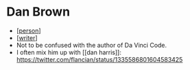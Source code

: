 # Dan Brown

- [[person]]
- [[writer]]
- Not to be confused with the author of Da Vinci Code.
- I often mix him up with [[dan harris]]: https://twitter.com/flancian/status/1335586801604583425


[//begin]: # "Autogenerated link references for markdown compatibility"
[person]: person "Person"
[writer]: writer "Writer"
[//end]: # "Autogenerated link references"